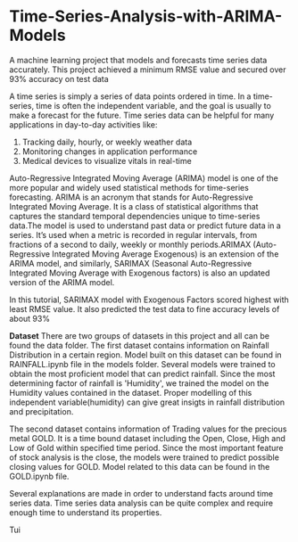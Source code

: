 # Time-Series-Analysis-with-ARIMA-Models
A machine learning project that models and forecasts time series data accurately. This project achieved a minimum RMSE value and secured over 93% accuracy on test data

A time series is simply a series of data points ordered in time. In a time-series, time is often the independent variable, and the goal is usually to make a forecast for the future. Time series data can be helpful for many applications in day-to-day activities like:
  1. Tracking daily, hourly, or weekly weather data
  2. Monitoring changes in application performance
  3. Medical devices to visualize vitals in real-time

Auto-Regressive Integrated Moving Average (ARIMA) model is one of the more popular and widely used statistical methods for time-series forecasting. ARIMA is an acronym that stands for Auto-Regressive Integrated Moving Average. It is a class of statistical algorithms that captures the standard temporal dependencies unique to time-series data.The model is used to understand past data or predict future data in a series. It’s used 
when a metric is recorded in regular intervals, from fractions of a second to daily, weekly or monthly periods.ARIMAX (Auto-Regressive Integrated Moving Average Exogenous) is an extension of the ARIMA model, and similarly, SARIMAX (Seasonal Auto-Regressive Integrated Moving Average with Exogenous factors) is also an updated version of the ARIMA model. 

In this tutorial, SARIMAX model with Exogenous Factors scored highest with least RMSE value. It also predicted the test data to fine accuracy levels of about 93%

**Dataset**
There are two groups of datasets in this project and all can be found the data folder. 
The first dataset contains information on Rainfall Distribution in a certain region. Model built on this dataset can be found in RAINFALL.ipynb file in the models folder. 
Several models were trained to obtain the most proficient model that can predict rainfall. Since the most determining factor of rainfall is 'Humidity', we trained the model on the Humidity values contained in the dataset.
Proper modelling of this independent variable(humidity) can give great insigts in rainfall distribution and precipitation.

The second dataset contains information of Trading values for the precious metal GOLD. It is a time bound dataset including the Open, Close, High and Low of Gold within specified time period. Since the most important feature of stock analysis is the close, the models were trained to predict possible closing values for GOLD. Model related to this data can be found in the GOLD.ipynb file.

Several explanations are made in order to understand facts around time series data. Time series data analysis can be quite complex and require enough time to understand its properties.

Tui
